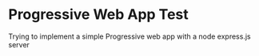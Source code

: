 # Progressive Web App Test
Trying to implement a simple Progressive web app with a node express.js server
